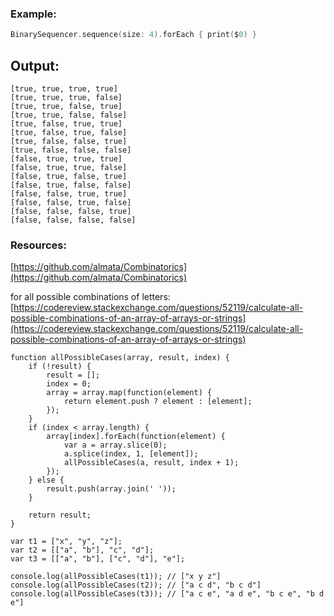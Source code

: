 ### Example:
```swift
BinarySequencer.sequence(size: 4).forEach { print($0) }
```

## Output:
```
[true, true, true, true]
[true, true, true, false]
[true, true, false, true]
[true, true, false, false]
[true, false, true, true]
[true, false, true, false]
[true, false, false, true]
[true, false, false, false]
[false, true, true, true]
[false, true, true, false]
[false, true, false, true]
[false, true, false, false]
[false, false, true, true]
[false, false, true, false]
[false, false, false, true]
[false, false, false, false]
```

### Resources:

[https://github.com/almata/Combinatorics](https://github.com/almata/Combinatorics)

for all possible combinations of letters: [https://codereview.stackexchange.com/questions/52119/calculate-all-possible-combinations-of-an-array-of-arrays-or-strings](https://codereview.stackexchange.com/questions/52119/calculate-all-possible-combinations-of-an-array-of-arrays-or-strings)

```
function allPossibleCases(array, result, index) {
    if (!result) {
        result = [];
        index = 0;
        array = array.map(function(element) {
            return element.push ? element : [element];
        });
    }
    if (index < array.length) {
        array[index].forEach(function(element) {
            var a = array.slice(0);
            a.splice(index, 1, [element]);
            allPossibleCases(a, result, index + 1);
        });
    } else {
        result.push(array.join(' '));
    }

    return result;
}

var t1 = ["x", "y", "z"];
var t2 = [["a", "b"], "c", "d"];
var t3 = [["a", "b"], ["c", "d"], "e"];

console.log(allPossibleCases(t1)); // ["x y z"]
console.log(allPossibleCases(t2)); // ["a c d", "b c d"]
console.log(allPossibleCases(t3)); // ["a c e", "a d e", "b c e", "b d e"]
```
